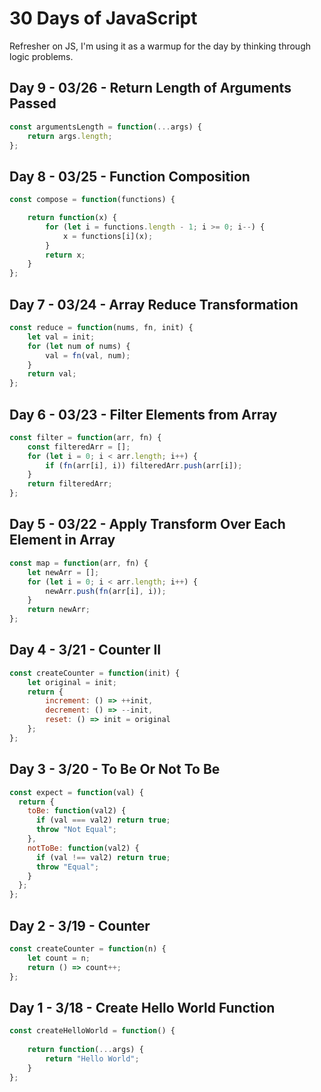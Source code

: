 # 30 Days of JavaScript
Refresher on JS, I'm using it as a warmup for the day by thinking through logic problems.

## Day 9 - 03/26 - Return Length of Arguments Passed
```javascript
const argumentsLength = function(...args) {
    return args.length;
};
```

## Day 8 - 03/25 - Function Composition
```javascript
const compose = function(functions) {

    return function(x) {
        for (let i = functions.length - 1; i >= 0; i--) {
            x = functions[i](x);
        }
        return x;
    }
};
```

## Day 7 - 03/24 - Array Reduce Transformation
```javascript
const reduce = function(nums, fn, init) {
    let val = init;
    for (let num of nums) {
        val = fn(val, num);
    }
    return val;
};
```

## Day 6 - 03/23 - Filter Elements from Array
```javascript
const filter = function(arr, fn) {
    const filteredArr = [];
    for (let i = 0; i < arr.length; i++) {
        if (fn(arr[i], i)) filteredArr.push(arr[i]);
    }
    return filteredArr;
};
```

## Day 5 - 03/22 - Apply Transform Over Each Element in Array
```javascript
const map = function(arr, fn) {
    let newArr = [];
    for (let i = 0; i < arr.length; i++) {
        newArr.push(fn(arr[i], i));
    }
    return newArr;
};
```

## Day 4 - 3/21 - Counter II
```javascript
const createCounter = function(init) {
    let original = init;
    return {
        increment: () => ++init,
        decrement: () => --init,
        reset: () => init = original
    };
};
```

## Day 3 - 3/20 - To Be Or Not To Be
```javascript
const expect = function(val) {
  return {
    toBe: function(val2) {
      if (val === val2) return true;
      throw "Not Equal";
    },
    notToBe: function(val2) {
      if (val !== val2) return true;
      throw "Equal";
    }
  };
};
```

## Day 2 - 3/19 - Counter
```javascript
const createCounter = function(n) {
    let count = n;
    return () => count++;
};
```

## Day 1 - 3/18 - Create Hello World Function
```javascript
const createHelloWorld = function() {
    
    return function(...args) {
        return "Hello World";
    }
};
```